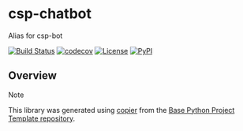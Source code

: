 # csp-chatbot

Alias for csp-bot

[![Build Status](https://github.com/timkpaine/csp-chatbot/actions/workflows/build.yml/badge.svg?branch=main&event=push)](https://github.com/timkpaine/csp-chatbot/actions/workflows/build.yml)
[![codecov](https://codecov.io/gh/timkpaine/csp-chatbot/branch/main/graph/badge.svg)](https://codecov.io/gh/timkpaine/csp-chatbot)
[![License](https://img.shields.io/github/license/timkpaine/csp-chatbot)](https://github.com/timkpaine/csp-chatbot)
[![PyPI](https://img.shields.io/pypi/v/csp-chatbot.svg)](https://pypi.python.org/pypi/csp-chatbot)

## Overview


> [!NOTE]
> This library was generated using [copier](https://copier.readthedocs.io/en/stable/) from the [Base Python Project Template repository](https://github.com/python-project-templates/base).
